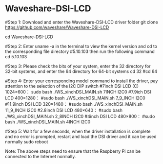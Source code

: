 # Waveshare-DSI-LCD

#Step 1: Download and enter the Waveshare-DSI-LCD driver folder
git clone https://github.com/waveshare/Waveshare-DSI-LCD

cd Waveshare-DSI-LCD

#Step 2: Enter uname -a in the terminal to view the kernel version and cd to the corresponding file directory
#5.10.103 then run the following command
cd 5.10.103


#Step 3: Please check the bits of your system, enter the 32 directory for 32-bit systems, and enter the 64 directory for 64-bit systems
cd 32
#cd 64

#Step 4: Enter your corresponding model command to install the driver, pay attention to the selection of the I2C DIP switch
#7inch DSI LCD (C) 1024×600：
sudo bash ./WS_xinchDSI_MAIN.sh 7INCH I2C0
#7.9ich DSI LCD 400×1280：
#sudo bash ./WS_xinchDSI_MAIN.sh 7_9_INCH I2C0
#11.9inch DSI LCD 320×1480：
#sudo bash ./WS_xinchDSI_MAIN.sh 11_9_INCH I2C0
#2.8inch DSI LCD 480×640：
#sudo bash ./WS_xinchDSI_MAIN.sh 2_8INCH I2C0
#4inch DSI LCD 480×800：
#sudo bash ./WS_xinchDSI_MAIN.sh 4INCH I2C0

#Step 5: Wait for a few seconds, when the driver installation is complete and no error is prompted, restart and load the DSI driver and it can be used normally
sudo reboot

Note: The above steps need to ensure that the Raspberry Pi can be connected to the Internet normally.
